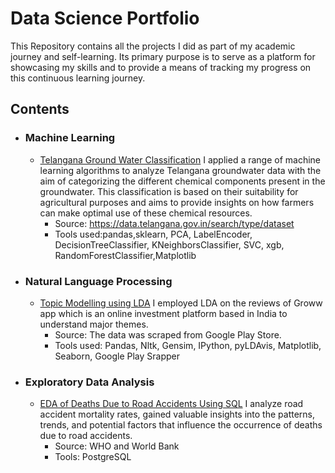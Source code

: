 # Data Science Portfolio

This Repository contains all the projects I did as part of my academic journey and self-learning. Its primary purpose is to serve as a platform for showcasing my skills and to provide a means of tracking my progress on this continuous learning journey.

## Contents
* ### Machine Learning
   * [Telangana Ground Water Classification](https://github.com/Sadiya-Zubair/Data-Science-projects/blob/main/Telangana_Ground_Water_Classification.md) I applied a range of machine learning algorithms to analyze Telangana groundwater data with the aim of categorizing the different chemical components present in the groundwater. This classification is based on their suitability for agricultural purposes and aims to provide insights on how farmers can make optimal use of these chemical resources.
     * Source: https://data.telangana.gov.in/search/type/dataset
     * Tools used:pandas,sklearn, PCA, LabelEncoder, DecisionTreeClassifier, KNeighborsClassifier, SVC, xgb, RandomForestClassifier,Matplotlib

* ### Natural Language Processing
   * [Topic Modelling using LDA](https://github.com/Sadiya-Zubair/Data-Science-projects/blob/main/Topic%20Modelling%20using%20LDA.ipynb)  I employed LDA on the reviews of Groww 
     app which is an online investment platform based in India to understand major themes.
     * Source: The data was scraped from Google Play Store.
     * Tools used: Pandas, Nltk, Gensim, IPython, pyLDAvis, Matplotlib, Seaborn, Google Play Srapper
* ### Exploratory Data Analysis
    * [EDA of Deaths Due to Road Accidents Using SQL](https://github.com/Sadiya-Zubair/Data-Science-projects/blob/main/Accidents.md) I analyze road accident mortality rates, gained valuable insights into the patterns, trends, and potential factors that influence the occurrence of deaths due to road accidents.
      * Source: WHO and World Bank
      * Tools: PostgreSQL

  

